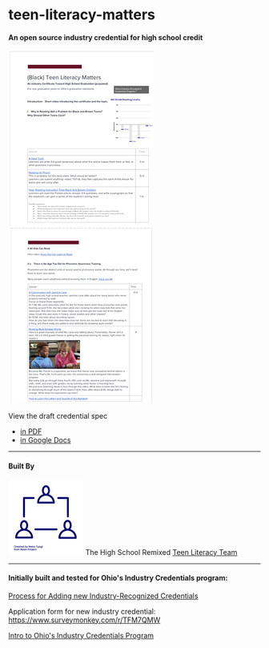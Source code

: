 # teen-literacy-matters

#### An open source industry credential for high school credit

![preview](images/previewpage1.png) ![preview](images/previewpage2.png)


View the draft credential spec
- [in PDF](https://github.com/High-School-Remixed/teen-literacy-matters/blob/main/Black%20Teen%20Literacy%20Matters.pdf)
- [in Google Docs](https://github.com/High-School-Remixed/teen-literacy-matters/blob/main/Black%20Teen%20Literacy%20Matters.pdf)


___________________________________________________________
#### Built By 
![team](images/team.png)
The High School Remixed
[Teen Literacy Team](https://docs.google.com/document/d/1cmw3UqX7Dio0qnjAAOIj53lcTPHESuryw6j9baSSr3I/edit?usp=sharing)





___________________________________________________________

#### Initially built and tested for Ohio's Industry Credentials program:
[Process for Adding new Industry-Recognized Credentials](http://education.ohio.gov/Topics/Ohio-s-Graduation-Requirements/Industry-Recognized-Credentials/Process-for-adding-new-industry-recognized-credent)

Application form for new industry credential: https://www.surveymonkey.com/r/TFM7QMW


[Intro to Ohio's Industry Credentials Program](http://education.ohio.gov/Topics/Ohio-s-Graduation-Requirements/Industry-Recognized-Credentials)

